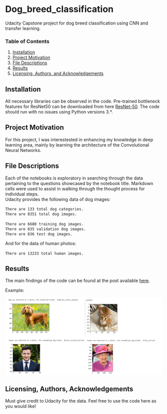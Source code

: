 # Dog_breed_classification
Udacity Capstone project for dog breed classification using CNN and transfer learning.


### Table of Contents

1. [Installation](#installation)
2. [Project Motivation](#motivation)
3. [File Descriptions](#files)
4. [Results](#results)
5. [Licensing, Authors, and Acknowledgements](#licensing)

## Installation <a name="installation"></a>

All necessary libraries can be observed in the code.
Pre-trained bottleneck features for ResNet50 can be downloaded from here [ResNet-50](https://s3-us-west-1.amazonaws.com/udacity-aind/dog-project/DogResnet50Data.npz).
The code should run with no issues using Python versions 3.*.

## Project Motivation<a name="motivation"></a>

For this project, I was interestested in enhancing my knowledge in deep learning area, mainly by learning the architecture of the Convolutional Neural Networks. 

## File Descriptions <a name="files"></a>

Each of the notebooks is exploratory in searching through the data pertaining to the questions showcased by the notebook title.  Markdown cells were used to assist in walking through the thought process for individual steps.  
Udacity provides the following data of dog images:
``` 
There are 133 total dog categories.
There are 8351 total dog images.

There are 6680 training dog images.
There are 835 validation dog images.
There are 836 test dog images.
```
And for the data of human photos:

`There are 13233 total human images.`


## Results<a name="results"></a>

The main findings of the code can be found at the post available [here](https://medium.com/@ivan.matoshchuk/classification-of-dog-breeds-using-cnn-5bf1bc38db2c).

Example:
 

![alt text](https://raw.githubusercontent.com/IvanMatoshchuk/Dog_breed_classification/master/Example.png)


## Licensing, Authors, Acknowledgements<a name="licensing"></a>

Must give credit to Udacity for the data. Feel free to use the code here as you would like! 
